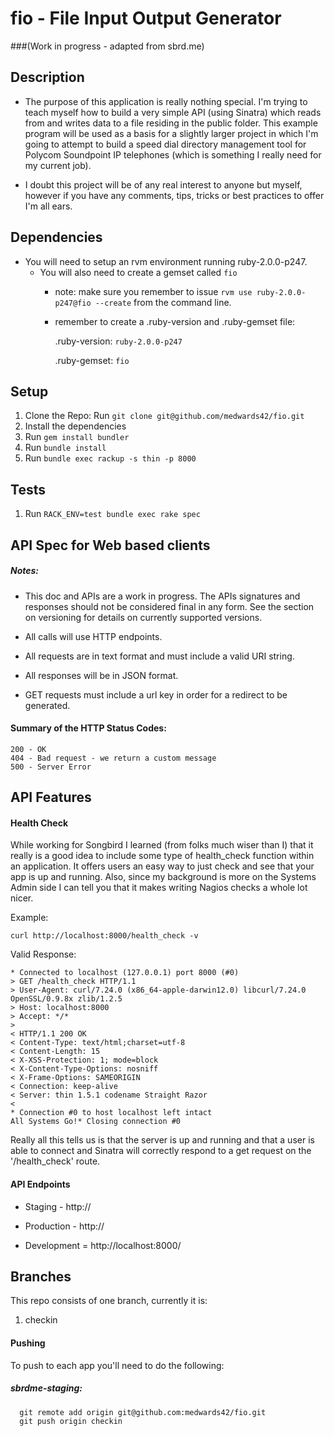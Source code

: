 # fio - File Input Output Generator 
###(Work in progress - adapted from sbrd.me)

## Description

- The purpose of this application is really nothing special.  I'm trying to teach myself how to build
a very simple API (using Sinatra) which reads from and writes data to a file residing in the public folder.
This example program will be used as a basis for a slightly larger project in which I'm going to attempt
to build a speed dial directory management tool for Polycom Soundpoint IP telephones (which is something I 
really need for my current job).

- I doubt this project will be of any real interest to anyone but myself, however if you have any comments, 
tips, tricks or best practices to offer I'm all ears.

## Dependencies
* You will need to setup an rvm environment running ruby-2.0.0-p247.
  * You will also need to create a gemset called `fio`
    * note: make sure you remember to issue `rvm use ruby-2.0.0-p247@fio --create` from the command line.
    * remember to create a .ruby-version and .ruby-gemset file:
      
      .ruby-version:
        `ruby-2.0.0-p247`
      
      .ruby-gemset:
        `fio`
    
  
## Setup 
1. Clone the Repo: Run `git clone git@github.com/medwards42/fio.git`
2. Install the dependencies
3. Run `gem install bundler`
4. Run `bundle install`
5. Run `bundle exec rackup -s thin -p 8000`

## Tests
1. Run `RACK_ENV=test bundle exec rake spec`

## API Spec for Web based clients

##### Notes:

- This doc and APIs are a work in progress.  The APIs signatures and responses should not be considered final in any form.
See the section on versioning for details on currently supported versions.

- All calls will use HTTP endpoints.
- All requests are in text format and must include a valid URI string.
- All responses will be in JSON format.
- GET requests must include a url key in order for a redirect to be generated. 

#### Summary of the HTTP Status Codes:
  
    200 - OK
    404 - Bad request - we return a custom message
    500 - Server Error
  
## API Features

#### Health Check

While working for Songbird I learned (from folks much wiser than I) that it really is a good idea
to include some type of health_check function within an application.  It offers users an easy way to
just check and see that your app is up and running.  Also, since my background is more on the Systems 
Admin side I can tell you that it makes writing Nagios checks a whole lot nicer.

  Example: 

    curl http://localhost:8000/health_check -v
    
  Valid Response:
  
    * Connected to localhost (127.0.0.1) port 8000 (#0)
    > GET /health_check HTTP/1.1
    > User-Agent: curl/7.24.0 (x86_64-apple-darwin12.0) libcurl/7.24.0 OpenSSL/0.9.8x zlib/1.2.5
    > Host: localhost:8000
    > Accept: */*
    > 
    < HTTP/1.1 200 OK
    < Content-Type: text/html;charset=utf-8
    < Content-Length: 15
    < X-XSS-Protection: 1; mode=block
    < X-Content-Type-Options: nosniff
    < X-Frame-Options: SAMEORIGIN
    < Connection: keep-alive
    < Server: thin 1.5.1 codename Straight Razor
    < 
    * Connection #0 to host localhost left intact
    All Systems Go!* Closing connection #0
    
Really all this tells us is that the server is up and running and that a user is able to connect
and Sinatra will correctly respond to a get request on the '/health_check' route. 

#### API Endpoints

  * Staging - http://
  
  * Production - http://
  
  * Development = http://localhost:8000/


## Branches

This repo consists of one branch, currently it is:
  1. checkin

#### Pushing
To push to each app you'll need to do the following:

##### sbrdme-staging:
      git remote add origin git@github.com:medwards42/fio.git
      git push origin checkin
    
